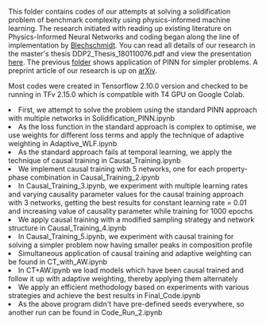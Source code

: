 This folder contains codes of our attempts at solving a solidification problem of benchmark complexity using physics-informed machine learning. The research initiated with reading up existing literature on Physics-Informed Neural Networks and coding began along the line of implementation by [Blechschmidt](https://github.com/janblechschmidt/PDEsByNNs). You can read all details of our research in the master's thesis DDP2_Thesis_180110076.pdf and view the presentation [here](https://shiv12spingo.github.io/aids/). The previous [folder](https://github.com/shiv12spingo/PINN_Research/) shows application of PINN for simpler problems. A preprint article of our research is up on [arXiv](https://arxiv.org/abs/2409.10910).

Most codes were created in Tensorflow 2.10.0 version and checked to be running in TFv 2.15.0 which is compatible with T4 GPU on Google Colab.

<li>First, we attempt to solve the problem using the standard PINN approach with multiple networks in Solidification_PINN.ipynb</li>
<li>As the loss function in the standard approach is complex to optimise, we use weights for different loss terms and apply the technique of adaptive weighting in Adaptive_WLF.ipynb</li>
<li>As the standard approach fails at temporal learning, we apply the technique of causal training in Causal_Training.ipynb</li>
<li>We implement causal training with 5 networks, one for each property-phase combination in Causal_Training_2.ipynb</li>
<li>In Causal_Training_3.ipynb, we experiment with multiple learning rates and varying causality parameter values for the causal training approach with 3 networks, getting the best results for constant learning rate = 0.01 and increasing value of causality parameter while training for 1000 epochs</li>
<li>We apply causal training with a modified sampling strategy and network structure in Causal_Training_4.ipynb</li>
<li>In Causal_Training_5.ipynb, we experiment with causal training for solving a simpler problem now having smaller peaks in composition profile</li>
<li>Simultaneous application of causal training and adaptive weighting can be found in CT_with_AW.ipynb</li>
<li>In CT+AW.ipynb we load models which have been causal trained and follow it up with adaptive weighting, thereby applying them alternately</li>
<li>We apply an efficient methodology based on experiments with various strategies and achieve the best results in Final_Code.ipynb</li>
<li>As the above program didn't have pre-defined seeds everywhere, so another run can be found in Code_Run_2.ipynb</li>
